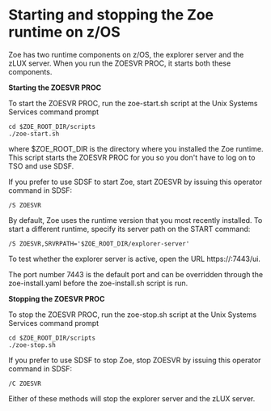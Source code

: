 # Starting and stopping the Zoe runtime on z/OS

Zoe has two runtime components on z/OS, the explorer server and the zLUX server.  When you run the ZOESVR PROC, it starts both these components.  

**Starting the ZOESVR PROC**

To start the ZOESVR PROC, run the zoe-start.sh script at the Unix Systems Services command prompt

```
cd $ZOE_ROOT_DIR/scripts
./zoe-start.sh
```
where $ZOE_ROOT_DIR is the directory where you installed the Zoe runtime.  This script starts the ZOESVR PROC for you so you don't have to log on to TSO and use SDSF.

If you prefer to use SDSF to start Zoe, start ZOESVR by issuing this operator command in SDSF:

```
/S ZOESVR
```

By default, Zoe uses the runtime version that you most recently installed.  To start a different runtime, specify its server path on the START command:
```
/S ZOESVR,SRVRPATH='$ZOE_ROOT_DIR/explorer-server'
```



To test whether the explorer server is active, open the URL https://<hostname>:7443/ui.

The port number 7443 is the default port and can be overridden through the zoe-install.yaml before the zoe-install.sh script is run.  

**Stopping the ZOESVR PROC**

To stop the ZOESVR PROC, run the zoe-stop.sh script at the Unix Systems Services command prompt

```
cd $ZOE_ROOT_DIR/scripts
./zoe-stop.sh
```

If you prefer to use SDSF to stop Zoe, stop ZOESVR by issuing this operator command in SDSF:

```
/C ZOESVR  
```
Either of these methods will stop the explorer server and the zLUX server.
